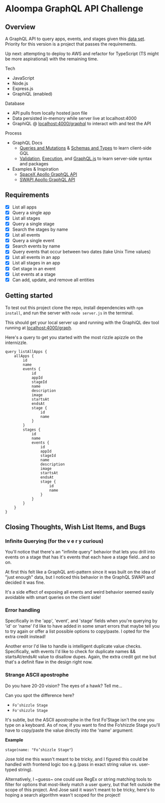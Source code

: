 # Aloompa GraphQL API Challenge

## Overview

A GraphQL API to query apps, events, and stages given this [data set](https://assets.aloompa.com.s3.amazonaws.com/rappers/hiphopfest.json). Priority for this version is a project that passes the requirements.

Up next: attempting to deploy to AWS and refactor for TypeScript (TS might be more aspirational) with the remaining time.

Tech
- JavaScript
- Node.js
- Express.js
- GraphiQL (enabled)

Database
- API pulls from locally hosted json file
- Data persisted in-memory while server live at localhost:4000
- GraphiQL @ [localhost:4000/graphql](http://localhost:4000/graphql) to interact with and test the API

Process
- GraphQL Docs 
  - [Queries and Mutations](https://graphql.org/learn/queries/) & [Schemas and Types](https://graphql.org/learn/schema/) to learn client-side GQL
  - [Validation](https://graphql.org/learn/validation/), [Execution](https://graphql.org/learn/execution/), and [GraphQL.js](https://graphql.org/graphql-js/) to learn server-side syntax and packages
- Examples & Inspiration
  - [SpaceX Apollo GraphQL API](https://studio.apollographql.com/public/SpaceX-pxxbxen/home?variant=current)
  - [SWAPI Apollo GraphQL API](https://studio.apollographql.com/public/star-wars-swapi/home?variant=current)



## Requirements

- [x] List all apps
- [x] Query a single app
- [x] List all stages
- [x] Query a single stage
- [x] Search the stages by name
- [x] List all events
- [x] Query a single event
- [x] Search events by name
- [x] Query events that occur between two dates (take Unix Time values)
- [x] List all events in an app
- [x] List all stages in an app
- [x] Get stage in an event
- [x] List events at a stage
- [x] Can add, update, and remove all entities

## Getting started

To test out this project clone the repo, install dependencies with `npm install`, and run the server with `node server.js` in the terminal.

This should get your local server up and running with the GraphiQL dev tool running at [localhost:4000/graph](http://localhost:4000/graphql).

Here's a query to get you started with the most rizzle apizzle on the internizzle.

```
query listAllApps {
    allApps {
        id
        name
        events {
            id
            appId
            stageId
            name
            description
            image
            startsAt
            endsAt
            stage {
                id
                name
            }
        }
        stages {
            id
            name
            events {
                id
                appId
                stageId
                name
                description
                image
                startsAt
                endsAt
                stage {
                    id
                    name
                }
            }
        }
    }
}
```
## Closing Thoughts, Wish List Items, and Bugs

### Infinite Querying (for the v e r y curious)

You'll notice that there's an "infinite query" behavior that lets you drill into events on a stage that has it's events that each have a stage field...and so on. 

At first this felt like a GraphQL anti-pattern since it was built on the idea of "just enough" data, but I noticed this behavior in the GraphQL SWAPI and decided it was fine.

It's a side effect of exposing all events and weird behavior seemed easily avoidable with smart queries on the client side!

### Error handling

Specifically in the 'app', 'event', and 'stage' fields when you're querying by 'id' or 'name' I'd like to have added in some smart errors that maybe tell you to try again or offer a list possible options to copy/paste. I opted for the extra credit instead!

Another error I'd like to handle is intelligent duplicate value checks. Specifically, with events I'd like to check for duplicate names && startsAt/endsAt value to disallow dupes. Again, the extra credit got me but that's a definit flaw in the design right now.

### Strange ASCII apostrophe

Do you have 20-20 vision? The eyes of a hawk? Tell me...

Can you spot the difference here?

- `Fo’shizzle Stage`
- `Fo'shizzle Stage`

It's subtle, but the ASCII apostrophe in the first Fo'Stage isn't the one you type on a keyboard. As of now, if you want to find the Fo’shizzle Stage you'll have to copy/paste the value directly into the 'name' argument:

**Example**

`stage(name: "Fo’shizzle Stage"`)

Jose told me this wasn't meant to be tricky, and I figured this could be handled with frontend logic too e.g.(pass in exact string value vs. user-typed string).

Alternatively, I ~guess~ one could use RegEx or string matching tools to filter for options that most-likely match a user query, but that felt outside the scope of this project. And Jose said it wasn't meant to be tricky, here's to hoping a search algorithm wasn't scoped for the project!